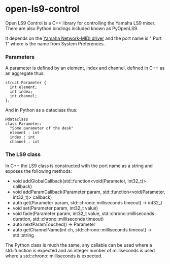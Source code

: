 # open-ls9-control

Open LS9 Control is a C++ library for controlling the Yamaha LS9 mixer.
There are also Python bindings included known as PyOpenLS9.

It depends on the [Yamaha Network-MIDI driver](https://uk.yamaha.com/en/support/updates/nwd_mac.html) and the port name is "<Device Name> Port 1" where <Device Name> is the name from System Preferences.

### Parameters

A parameter is defined by an element, index and channel, defined in C++ as an aggregate thus:

```
struct Parameter {
  int element;
  int index;
  int channel;
};
```

And in Python as a dataclass thus:

```
@dataclass
class Parameter:
  "Some parameter of the desk"
  element : int
  index : int
  channel : int
```

### The LS9 class

In C++ the LS9 class is constructed with the port name as a string and exposes the following methods:

- void addGlobalCallback(std::function<void(Parameter, int32_t)> callback)
- void addParamCallback(Parameter param, std::function<void(Parameter, int32_t)> callback)
- auto get(Parameter param, std::chrono::milliseconds timeout) -> int32_t
- void set(Parameter param, int32_t value)
- void fade(Parameter param, int32_t value, std::chrono::milliseconds duration, std::chrono::milliseconds timeout)
- auto nextParamTouched() -> Parameter
- auto getChannelName(int ch, std::chrono::milliseconds timeout) -> std::string

The Python class is much the same, any callable can be used where a std::function is expected and an integer number of milliseconds is used where a std::chrono::milliseconds is expected.

